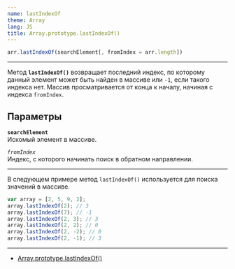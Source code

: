 ```yaml
---
name: lastIndexOf
theme: Array
lang: JS
title: Array.prototype.lastIndexOf()
---
```


```js
arr.lastIndexOf(searchElement[, fromIndex = arr.length])
```

---

Метод **`lastIndexOf()`** возвращает последний индекс, по которому данный элемент может быть найден в массиве или `-1`, если такого индекса нет. Массив просматривается от конца к началу, начиная с индекса `fromIndex`.

## Параметры

**`searchElement`**<br />
Искомый элемент в массиве.

_`fromIndex`_<br />
Индекс, с которого начинать поиск в обратном направлении.

---

В следующем примере метод `lastIndexOf()` используется для поиска значений в массиве.

```js
var array = [2, 5, 9, 2];
array.lastIndexOf(2); // 3
array.lastIndexOf(7); // -1
array.lastIndexOf(2, 3); // 3
array.lastIndexOf(2, 2); // 0
array.lastIndexOf(2, -2); // 0
array.lastIndexOf(2, -1); // 3
```

---

- [Array.prototype.lastIndexOf()](https://developer.mozilla.org/ru/docs/Web/JavaScript/Reference/Global_Objects/Array/lastIndexOf)
